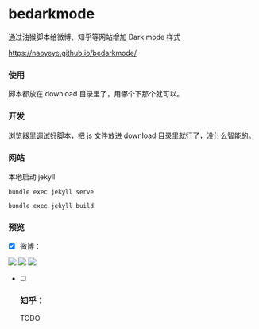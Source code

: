 # bedarkmode

通过油猴脚本给微博、知乎等网站增加 Dark mode 样式

https://naoyeye.github.io/bedarkmode/

### 使用

脚本都放在 download 目录里了，用哪个下那个就可以。


### 开发

浏览器里调试好脚本，把 js 文件放进 download 目录里就行了，没什么智能的。

### 网站

本地启动 jekyll 

`bundle exec jekyll serve`



`bundle exec jekyll build`



### 预览


- [x] 微博：

<img src="https://naoyeye.github.io/bedarkmode/screenshot/weibo/1.png">


<img src="https://naoyeye.github.io/bedarkmode/screenshot/weibo/2.png">


<img src="https://naoyeye.github.io/bedarkmode/screenshot/weibo/3.png">


- [ ] ### 知乎：

  TODO
